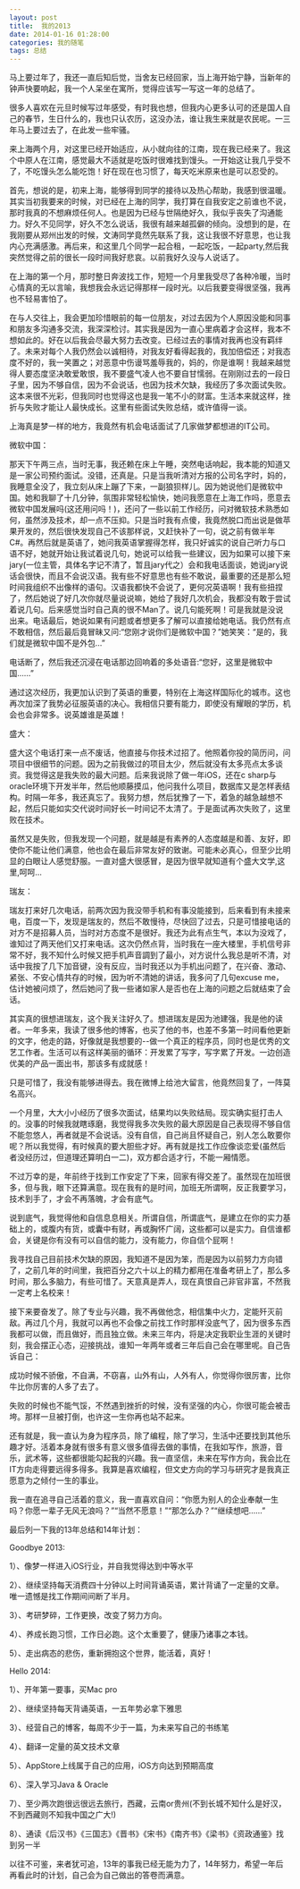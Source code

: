 ```yaml
---
layout: post
title:  我的2013
date: 2014-01-16 01:28:00
categories: 我的随笔
tags: 总结
---
```


马上要过年了，我还一直后知后觉，当舍友已经回家，当上海开始宁静，当新年的钟声快要响起，我一个人呆坐在寓所，觉得应该写一写这一年的总结了。

很多人喜欢在元旦时候写过年感受，有时我也想，但我内心更多认可的还是国人自己的春节，生日什么的，我也只认农历，这没办法，谁让我生来就是农民呢。一三年马上要过去了，在此发一些牢骚。

来上海两个月，对这里已经开始适应，从小就向往的江南，现在我已经来了。我这个中原人在江南，感觉最大不适就是吃饭时很难找到馒头。一开始这让我几乎受不了，不吃馒头怎么能吃饱！好在现在也习惯了，每天吃米原来也是可以忍受的。

首先，想说的是，初来上海，能够得到同学的接待以及热心帮助，我感到很温暖。其实当初我要来的时候，对已经在上海的同学，我打算在自我安定之前谁也不说，那时我真的不想麻烦任何人。也是因为已经与世隔绝好久，我似乎丧失了沟通能力。好久不见同学，好久不怎么说话，我很有越来越孤僻的倾向。没想到的是，在我刚要从郑州出发的时候，文涛同学竟然先联系了我，这让我很不好意思，也让我内心充满感激。再后来，和这里几个同学一起合租，一起吃饭，一起party,然后我突然觉得之前的很长一段时间我好悲哀。以前我好久没与人说话了。

在上海的第一个月，那时整日奔波找工作，短短一个月里我受尽了各种冷暖，当时心情真的无以言喻，我想我会永远记得那样一段时光。以后我要变得很坚强，我再也不轻易害怕了。

在与人交往上，我会更加珍惜眼前的每一位朋友，对过去因为个人原因没能和同事和朋友多沟通多交流，我深深检讨。其实我是因为一直心里病着才会这样，我本不想如此的。好在以后我会尽最大努力去改变。已经过去的事情对我再也没有羁绊了。未来对每个人我仍然会以诚相待，对我友好看得起我的，我加倍偿还；对我态度不好的，我一笑置之；对恶意中伤谩骂羞辱我的，妈的，你是谁啊！我越来越觉得人要态度坚决敢爱敢恨，我不要盛气凌人也不要自甘懦弱。在刚刚过去的一段日子里，因为不够自信，因为不会说话，也因为技术欠缺，我经历了多次面试失败。这本来很不光彩，但我同时也觉得这也是我一笔不小的财富。生活本来就这样，挫折与失败才能让人最快成长。这里有些面试失败总结，或许值得一谈。

上海真是梦一样的地方，我竟然有机会电话面试了几家做梦都想进的IT公司。

微软中国：

那天下午两三点，当时无事，我还赖在床上午睡，突然电话响起，我本能的知道又是一家公司预约面试。没错，还真是。只是当我听清对方报的公司名字时，妈的，我睡意全没了，我立刻从床上蹦了下来，一副狼狈样儿。因为她说他们是微软中国。她和我聊了十几分钟，氛围非常轻松愉快，她问我愿意在上海工作吗，愿意去微软中国发展吗(这还用问吗！)，还问了一些以前工作经历，问对微软技术熟悉如何，虽然涉及技术，却一点不压抑。只是当时我有点傻，我竟然脱口而出说是做苹果开发的，然后很快发现自己不该那样说，又赶快补了一句，说之前有做半年C#。再然后就是英语了，她问我英语掌握得怎样，我只好诚实的说自己听力与口语不好，她就开始让我试着说几句，她说可以给我一些建议，因为如果可以接下来jary(一位主管，具体名字记不清了，暂且jary代之）会和我电话面谈，她说jary说话会很快，而且不会说汉语。我有些不好意思也有些不敢说，最重要的还是那么短时间我组织不出像样的语句。汉语我都快不会说了，更何况英语啊！我有些扭捏了，然后她说了好几次你就尽量说说嘛，她给了我好几次机会，我都没有敢于尝试着说几句。后来感觉当时自己真的很不Man了。说几句能死啊！可是我就是没说出来。电话最后，她说如果有问题或者想更多了解可以直接给她电话。我仍然有点不敢相信，然后最后竟冒昧又问:“您刚才说你们是微软中国？”她笑笑：“是的，我们就是微软中国不是外包…”

电话断了，然后我还沉浸在电话那边回响着的多处语音:“您好，这里是微软中国……”

通过这次经历，我更加认识到了英语的重要，特别在上海这样国际化的城市。这也再次加深了我势必征服英语的决心。我相信只要有能力，即使没有耀眼的学历，机会也会非常多。说英雄谁是英雄！


盛大：

盛大这个电话打来一点不废话，他直接与你技术过招了。他照着你投的简历问，问项目中很细节的问题。因为之前我做过的项目太少，然后就没有太多亮点太多谈资。我觉得这是我失败的最大问题。后来我说除了做一年iOS，还在c sharp与oracle环境下开发半年，然后他顺藤摸瓜，他问我什么项目，数据库又是怎样表结构。时隔一年多，我还真忘了。我努力想，然后犹豫了一下，着急的越急越想不起，然后只能如实交代说时间好长一时间记不太清了。于是面试再次失败了，这里败在技术。

虽然又是失败，但我发现一个问题，就是越是有素养的人态度越是和善、友好，即使你不能让他们满意，他也会在最后非常友好的致谢。可能未必真心，但至少比明显的白眼让人感觉舒服。一直对盛大很感冒，是因为很早就知道有个盛大文学,这里,呵呵…


瑞友：

瑞友打来好几次电话，前两次因为我没带手机和有事没能接到，后来看到有未接来电，百度一下，发现是瑞友的，然后不敢慢待，尽快回了过去，只是可惜接电话的对方不是招募人员，当时对方态度不是很好。我还为此有点生气，本以为没戏了，谁知过了两天他们又打来电话。这次仍然点背，当时我在一座大楼里，手机信号非常不好，我不知什么时候又把手机声音調到了最小，对方说什么我总是听不清，对话中我按了几下加音键，没有反应，当时我还以为手机出问题了，在兴奋、激动、紧张、不安心情共存的时候，因为听不清她的讲话，我多问了几句excuse me，估计她被问烦了，然后她问了我一些诸如家人是否也在上海的问题之后就结束了会话。

其实真的很想进瑞友，这个我关注好久了。想进瑞友是因为池建强，我是他的读者。一年多来，我读了很多他的博客，也买了他的书，也差不多第一时间看他更新的文字，他走的路，好像就是我想要的--做一个真正的程序员，同时也是优秀的文艺工作者。生活可以有这样美丽的循环：开发累了写字，写字累了开发。一边创造优美的产品一面出书，那该多有成就感！

只是可惜了，我没有能够进得去。我在微博上给池大留言，他竟然回复了，一阵莫名高兴。

一个月里，大大小小经历了很多次面试，结果均以失败结局。现实确实挺打击人的。没事的时候我就瞎琢磨，我觉得我多次失败的最大原因是自己表现得不够自信不能忽悠人，再者就是不会说话。没有自信，自己尚且怀疑自己，别人怎么敢要你呢？所以我觉得，有时候真的要大胆些才好。再有就是找工作应像谈恋爱(虽然后者没经历过，但道理还算明白一二)，双方都合适才行，不能一厢情愿。

不过万幸的是，年前终于找到工作安定了下来，回家有得交差了。虽然现在加班很多，但与我，眼下还算满意。现在我有的是时间，加班无所谓啊，反正我要学习，技术到手了，才会不再落魄，才会有底气。

说到底气，我觉得他和自信息息相关。所谓自信，所谓底气，是建立在你的实力基础上的，或腹内有货，或囊中有财，再或胸怀广阔，这些都可以是实力。自信谁都会，关键是你有没有可以自信的能力，没有能力，你自信个屁啊！

我寻找自己目前技术欠缺的原因，我知道不是因为笨，而是因为以前努力方向错了，之前几年的时间里，我把百分之六十以上的精力都用在准备考研上了，那么多时间，那么多脑力，有些可惜了。天意真是弄人，现在真恨自己非官非富，不然我一定考上名校来！

接下来要奋发了。除了专业与兴趣，我不再做他念，相信集中火力，定能歼灭前敌。再过几个月，我就可以再也不会像之前找工作时那样没底气了，因为很多东西我都可以做，而且做好，而且独立做。未来三年内，将是决定我职业生涯的关键时刻，我会摆正心态，迎接挑战，谁知一年两年或者三年后自己会在哪里呢。自己告诉自己：

成功时候不骄傲，不自满，不窃喜，山外有山，人外有人，你觉得你很厉害，比你牛比你厉害的人多了去了。

失败的时候也不能气馁，不然遇到挫折的时候，没有坚强的内心，你很可能会被击垮。那样一旦被打倒，也许这一生你再也站不起来。

还有就是，我一直认为身为程序员，除了编程，除了学习，生活中还要找到其他乐趣才好。活着本身就有很多有意义很多值得去做的事情，在我如写作，旅游，音乐，武术等，这些都很能勾起我的兴趣。我一直坚信，未来在写作方向，我会比在IT方向走得要远得多得多。我算是喜欢编程，但文史方向的学习与研究才是我真正愿意为之倾付一生的事业。

我一直在追寻自己活着的意义，我一直喜欢自问：“你愿为别人的企业奉献一生吗？你愿一辈子无风无浪吗？”“当然不愿意！”“那怎么办？”“继续想吧……”

最后列一下我的13年总结和14年计划：

Goodbye 2013:

1）、像梦一样进入iOS行业，并自我觉得达到中等水平

2）、继续坚持每天消费四十分钟以上时间背诵英语，累计背诵了一定量的文章。唯一遗憾是找工作期间间断了半月。

3）、考研梦碎，工作更换，改变了努力方向。

4）、养成长跑习惯，工作日必跑。这个太重要了，健康乃诸事之本钱。

5）、走出病态的悲伤，重新拥抱这个世界，能活着，真好！

Hello 2014:

1）、开年第一要事，买Mac pro

2）、继续坚持每天背诵英语，一五年势必拿下雅思

3）、经营自己的博客，每周不少于一篇，为未来写自己的书练笔

4）、翻译一定量的英文技术文章

5）、AppStore上线属于自己的应用，iOS方向达到预期高度

6）、深入学习Java & Oracle

7）、至少两次跑很远很远去旅行，西藏，云南or贵州(不到长城不知什么是好汉，不到西藏则不知我中国之广大!)

8）、通读《后汉书》《三国志》《晋书》《宋书》《南齐书》《梁书》《资政通鉴》找到另一半

以往不可鉴，来者犹可追，13年的事我已经无能为力了，14年努力，希望一年后再看此时的计划，自己会为自己做出的答卷而满意。







